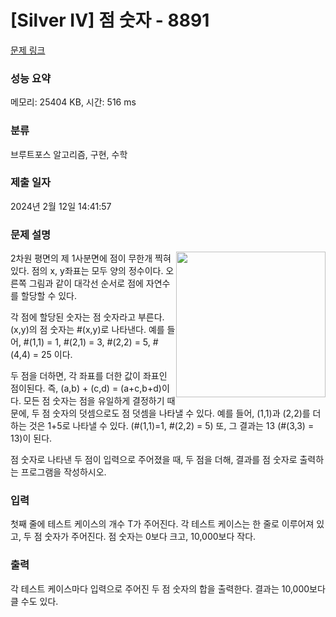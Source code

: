 # [Silver IV] 점 숫자 - 8891 

[문제 링크](https://www.acmicpc.net/problem/8891) 

### 성능 요약

메모리: 25404 KB, 시간: 516 ms

### 분류

브루트포스 알고리즘, 구현, 수학

### 제출 일자

2024년 2월 12일 14:41:57

### 문제 설명

<p><img alt="" src="https://www.acmicpc.net/upload/images/dnum(1).png" style="float:right; height:233px; width:239px">2차원 평면의 제 1사분면에 점이 무한개 찍혀있다. 점의 x, y좌표는 모두 양의 정수이다. 오른쪽 그림과 같이 대각선 순서로 점에 자연수를 할당할 수 있다.</p>

<p>각 점에 할당된 숫자는 점 숫자라고 부른다. (x,y)의 점 숫자는 #(x,y)로 나타낸다. 예를 들어, #(1,1) = 1, #(2,1) = 3, #(2,2) = 5, #(4,4) = 25 이다.</p>

<p>두 점을 더하면, 각 좌표를 더한 값이 좌표인 점이된다. 즉, (a,b) + (c,d) = (a+c,b+d)이다. 모든 점 숫자는 점을 유일하게 결정하기 때문에, 두 점 숫자의 덧셈으로도 점 덧셈을 나타낼 수 있다. 예를 들어, (1,1)과 (2,2)를 더하는 것은 1+5로 나타낼 수 있다. (#(1,1)=1, #(2,2) = 5) 또, 그 결과는 13 (#(3,3) = 13)이 된다.</p>

<p>점 숫자로 나타낸 두 점이 입력으로 주어졌을 때, 두 점을 더해, 결과를 점 숫자로 출력하는 프로그램을 작성하시오.</p>

### 입력 

 <p>첫째 줄에 테스트 케이스의 개수 T가 주어진다. 각 테스트 케이스는 한 줄로 이루어져 있고, 두 점 숫자가 주어진다. 점 숫자는 0보다 크고, 10,000보다 작다.</p>

### 출력 

 <p>각 테스트 케이스마다 입력으로 주어진 두 점 숫자의 합을 출력한다. 결과는 10,000보다 클 수도 있다. </p>

